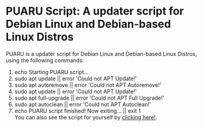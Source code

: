 # PUARU Script: A updater script for Debian Linux and Debian-based Linux Distros
PUARU is a updater script for Debian Linux and Debian-based Linux Distros, using the following commands:
1. echo Starting PUARU script...
2. sudo apt update || error 'Could not APT Update!'
3. sudo apt autoremove || error 'Could not APT Autoremove!'
4. sudo apt update || error 'Could not APT Update!'
5. sudo apt full-upgrade || error 'Could not APT Full Upgrade!'
6. sudo apt autoclean || error 'Could not APT Autoclean!'
7. echo PUARU script finished! Now exiting... || exit 1  
You can also see the script for yourself by [clicking here!](https://github.com/Xandr215/puaru-script/blob/main/puaru.sh "The link to the file.").
